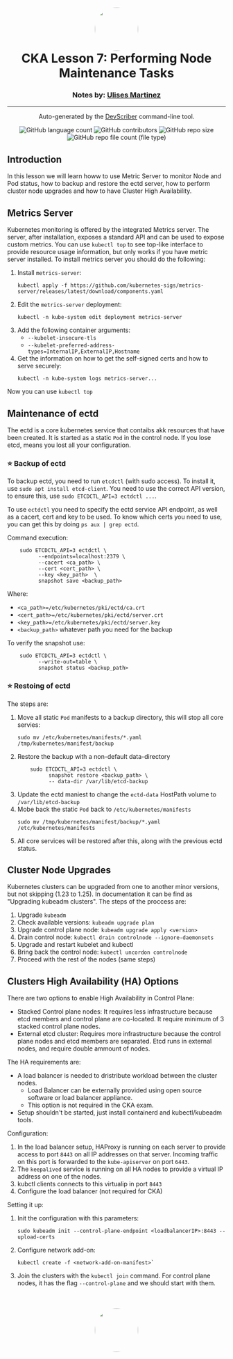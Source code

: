 <h1 align="center" style="border-bottom: none">
    <a href="https://github.com/mx-ulises/certification-prep-cka-ckad" target="_blank">
        <img alt="" src="https://github.com/mx-ulises/certification-prep-cka-ckad/blob/main/assets/notes-logo.png?raw=true" style="border-radius: 50%; height: 100px;">
    </a>
    <br>
    CKA Lesson 7: Performing Node Maintenance Tasks
</h1>
<h3 align="center" style="border-bottom: none">
    Notes by: <a href="https://github.com/mx-ulises" target="_blank">Ulises Martinez</a>
</h3>
<hr />

<p align="center">
    Auto-generated by the <a href="https://github.com/WhitneyLampkin/devscriber" target="_blank">DevScriber</a> command-line tool.
</p>

<div align="center">

![GitHub language count](https://img.shields.io/github/languages/count/mx-ulises/certification-prep-cka-ckad?label=Languages)
![GitHub contributors](https://img.shields.io/github/contributors/mx-ulises/certification-prep-cka-ckad?label=Contributors&color=yellow)
![GitHub repo size](https://img.shields.io/github/repo-size/mx-ulises/certification-prep-cka-ckad?label=Repo%20Size&color=teal)
![GitHub repo file count (file type)](https://img.shields.io/github/directory-file-count/mx-ulises/certification-prep-cka-ckad?label=Files&color=purple)

</div>

## Introduction

In this lesson we will learn howw to use Metric Server to monitor Node and Pod status, how to backup and restore the ectd server, how to perform cluster node upgrades and how to have Cluster High Availability.

## Metrics Server

Kubernetes monitoring is offered by the integrated Metrics server. The server, after installation, exposes a standard API and can be used to expose custom metrics. You can use `kubectl top` to see top-like interface to provide resource usage information, but only works if you have metric server installed. To install metrics server you should do the following:

 1. Install `metrics-server`:
    ```
    kubectl apply -f https://github.com/kubernetes-sigs/metrics-server/releases/latest/download/components.yaml
    ```
 1. Edit the `metrics-server` deployment:
    ```
    kubectl -n kube-system edit deployment metrics-server
    ```
 1. Add the following container arguments:
    - `--kubelet-insecure-tls`
    - `--kubelet-preferred-address-types=InternalIP,ExternalIP,Hostname`
 1. Get the information on how to get the self-signed certs and how to serve securely:
    ```
    kubectl -n kube-system logs metrics-server...
    ```

Now you can use `kubectl top`

## Maintenance of ectd

The ectd is a core kubernetes service that contaibs akk resources that have been created. It is started as a static `Pod` in the control node. If you lose etcd, means you lost all your configuration.

### ⭐ Backup of ectd

To backup ectd, you need to run `etcdctl` (with sudo access). To install it, use `sudo apt install etcd-client`. You need to use the correct API version, to ensure this, use `sudo ETCDCTL_API=3 ectdctl ...`.

To use `ectdctl` you need to specify the ectd service API endpoint, as well as a cacert, cert and key to be used. To know which certs you need to use, you can get this by doing `ps aux | grep ectd`.

Command execution:

```
    sudo ETCDCTL_API=3 ectdctl \
          --endpoints=localhost:2379 \
          --cacert <ca_path> \
          --cert <cert_path> \
          --key <key_path>  \
          snapshot save <backup_path>
```

Where:
 - `<ca_path>=/etc/kubernetes/pki/ectd/ca.crt`
 - `<cert_path>=/etc/kubernetes/pki/ectd/server.crt`
 - `<key_path>=/etc/kubernetes/pki/ectd/server.key`
 - `<backup_path>` whatever path you need for the backup

To verify the snapshot use:

```
    sudo ETCDCTL_API=3 ectdctl \
          --write-out=table \
          snapshot status <backup_path>
```

### ⭐ Restoing of ectd

The steps are:

 1. Move all static `Pod` manifests to a backup directory, this will stop all core servies:
    ```
    sudo mv /etc/kubernetes/manifests/*.yaml /tmp/kubernetes/manifest/backup
    ```
 1. Restore the backup with a non-default data-directory
    ```
        sudo ETCDCTL_API=3 ectdctl \
              snapshot restore <backup_path> \
              -- data-dir /var/lib/etcd-backup
    ```
 1. Update the ectd maniest to change the `ectd-data` HostPath volume to `/var/lib/etcd-backup`
 1. Mobe back the static `Pod` back to `/etc/kubernetes/manifests`
    ```
    sudo mv /tmp/kubernetes/manifest/backup/*.yaml /etc/kubernetes/manifests
    ```
 1. All core services will be restored after this, along with the previous ectd status.

## Cluster Node Upgrades

Kubernetes clusters can be upgraded from one to another minor versions, but not skipping (1.23 to 1.25). In documentation it can be find as "Upgrading kubeadm clusters". The steps of the proccess are:

 1. Upgrade `kubeadm`
 1. Check available versions: `kubeadm upgrade plan`
 1. Upgrade control plane node: `kubeadm upgrade apply <version>`
 1. Drain control node: `kubectl drain controlnode --ignore-daemonsets`
 1. Upgrade and restart kubelet and kubectl
 1. Bring back the control node: `kubectl uncordon controlnode`
 1. Proceed with the rest of the nodes (same steps)

 ## Clusters High Availability (HA) Options

 There are two options to enable High Availability in Control Plane:
  - Stacked Control plane nodes: It requires less infrastructure because etcd members and control plane are co-located. It require minimum of 3 stacked control plane nodes.
  - External etcd cluster: Requires more infrastructure because the control plane nodes and etcd members are separated. Etcd runs in external nodes, and require double ammount of nodes.

The HA requirements are:
 - A load balancer is needed to dristribute workload between the cluster nodes.
    - Load Balancer can be externally provided using open source software or load balancer appliance.
    - This option is not required in the CKA exam.
 - Setup shouldn't be started, just install containerd and kubectl/kubeadm tools.

Configuration:
  1. In the load balancer setup, HAProxy is running on each server to provide access to port `8443` on all IP addresses on that server. Incoming traffic on this port is forwarded to the `kube-apiserver` on port `6443`.
  1. The `keepalived` service is running on all HA nodes to provide a virtual IP address on one of the nodes.
  1. kubctl clients connects to this virtualip in port `8443`
  1. Configure the load balancer (not required for CKA)

Setting it up:
  1. Init the configuration with this parameters:
     ```
     sudo kubeadm init --control-plane-endpoint <loadbalancerIP>:8443 --upload-certs
     ```
  1. Configure network add-on:
     ```
     kubectl create -f <network-add-on-manifest>`
     ```
  1. Join the clusters with the `kubectl join` command. For control plane nodes, it has the flag `--control-plane` and we should start with them.

<p align="center" style="border-bottom: none; margin-top: 50px;">
    <a href="https://github.com/mx-ulises/certification-prep-cka-ckad" target="_blank">
        <img alt="" src="https://github.com/mx-ulises/certification-prep-cka-ckad/blob/main/assets/notes-logo.png?raw=true" style="border-radius: 50%; height: 100px;">
    </a>
</p>
